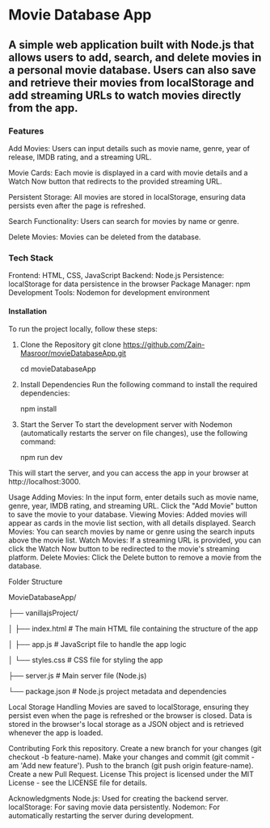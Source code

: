 # Movie Database App

## A simple web application built with Node.js that allows users to add, search, and delete movies in a personal movie database. Users can also save and retrieve their movies from localStorage and add streaming URLs to watch movies directly from the app.

### Features

Add Movies: Users can input details such as movie name, genre, year of release, IMDB rating, and a streaming URL.

Movie Cards: Each movie is displayed in a card with movie details and a Watch Now button that redirects to the provided streaming URL.

Persistent Storage: All movies are stored in localStorage, ensuring data persists even after the page is refreshed.

Search Functionality: Users can search for movies by name or genre.

Delete Movies: Movies can be deleted from the database.


### Tech Stack

Frontend: HTML, CSS, JavaScript
Backend: Node.js
Persistence: localStorage for data persistence in the browser
Package Manager: npm
Development Tools: Nodemon for development environment

#### Installation
To run the project locally, follow these steps:

1. Clone the Repository
git clone https://github.com/Zain-Masroor/movieDatabaseApp.git

      cd movieDatabaseApp
  
2. Install Dependencies
Run the following command to install the required dependencies:

      npm install

3. Start the Server
To start the development server with Nodemon (automatically restarts the server on file changes), use the following command:

      npm run dev

This will start the server, and you can access the app in your browser at http://localhost:3000.

Usage
Adding Movies: In the input form, enter details such as movie name, genre, year, IMDB rating, and streaming URL. Click the "Add Movie" button to save the movie to your database.
Viewing Movies: Added movies will appear as cards in the movie list section, with all details displayed.
Search Movies: You can search movies by name or genre using the search inputs above the movie list.
Watch Movies: If a streaming URL is provided, you can click the Watch Now button to be redirected to the movie's streaming platform.
Delete Movies: Click the Delete button to remove a movie from the database.



Folder Structure

MovieDatabaseApp/

├── vanillajsProject/

│   ├── index.html      # The main HTML file containing the structure of the app

│   ├── app.js          # JavaScript file to handle the app logic

│   └── styles.css      # CSS file for styling the app

├── server.js           # Main server file (Node.js)

└── package.json        # Node.js project metadata and dependencies






Local Storage Handling
Movies are saved to localStorage, ensuring they persist even when the page is refreshed or the browser is closed. Data is stored in the browser's local storage as a JSON object and is retrieved whenever the app is loaded.


Contributing
Fork this repository.
Create a new branch for your changes (git checkout -b feature-name).
Make your changes and commit (git commit -am 'Add new feature').
Push to the branch (git push origin feature-name).
Create a new Pull Request.
License
This project is licensed under the MIT License - see the LICENSE file for details.





Acknowledgments
Node.js: Used for creating the backend server.
localStorage: For saving movie data persistently.
Nodemon: For automatically restarting the server during development.

